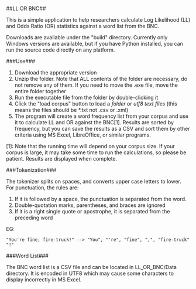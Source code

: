 ##LL OR BNC##

This is a simple application to help researchers calculate Log Likelihood (LL) and Odds Ratio (OR) statistics against a word list from the BNC.

Downloads are available under the "build" directory. Currently only Windows versions are available, but if you have Python installed, you can run the source code directly on any platform.

###Use###

1. Download the appropriate version
2. Unzip the folder. Note that ALL contents of the folder are necessary, do not remove any of them. If you need to move the .exe file, move the entire folder together
3. Run the executable file from the folder by double-clicking it
4. Click the "load corpus" button to load a *folder* or *utf8 text files* (this means the files should be *.txt not .csv or .xml)
5. The program will create a word frequency list from your corpus and use it to calculate LL and OR against the BNC[1]. Results are sorted by frequency, but you can save the results as a CSV and sort them by other criteria using MS Excel, LibreOffice, or similar programs.

[1]: Note that the running time will depend on your corpus size. If your corpus is large, it may take some time to run the calculations, so please be patient. Results are displayed when complete.

###Tokenization###

The tokenizer splits on spaces, and converts upper case letters to lower. For punctuation, the rules are:

1. If it is followed by a space, the punctuation is separated from the word.
2. Double-quotation marks, parentheses, and braces are ignored
3. If it is a right single quote or apostrophe, it is separated from the preceding word

EG:

    "You're fine, fire-truck!" --> "You", "'re", "fine", ",", "fire-truck" "!"

###Word List###

The BNC word list is a CSV file and can be located in LL_OR_BNC/Data directory. It is encoded in UTF8 which may cause some characters to display incorrectly in MS Excel.

